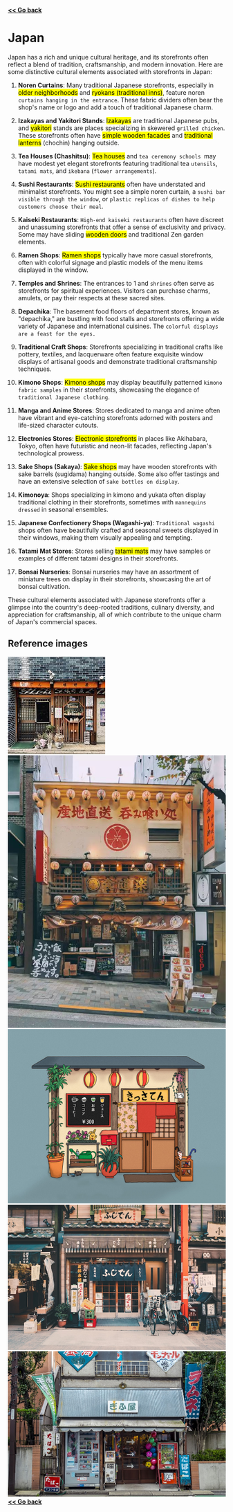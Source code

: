 [**<< Go back**](../../Task%20flow.md)

# Japan

Japan has a rich and unique cultural heritage, and its storefronts often reflect a blend of tradition, craftsmanship, and modern innovation. Here are some distinctive cultural elements associated with storefronts in Japan:

1. **Noren Curtains**: Many traditional Japanese storefronts, especially in <mark>older neighborhoods</mark> and <mark>ryokans (traditional inns)</mark>, feature noren `curtains hanging in the entrance`. These fabric dividers often bear the shop's name or logo and add a touch of traditional Japanese charm.

2. **Izakayas and Yakitori Stands**: <mark>Izakayas</mark> are traditional Japanese pubs, and <mark>yakitori</mark> stands are places specializing in skewered `grilled chicken`. These storefronts often have <mark>simple wooden facades</mark> and <mark>traditional lanterns</mark> (chochin) hanging outside.

3. **Tea Houses (Chashitsu)**: <mark>Tea houses</mark> and `tea ceremony schools `may have modest yet elegant storefronts featuring traditional tea `utensils`, `tatami mats`, and `ikebana` (`flower arrangements`).

4. **Sushi Restaurants**: <mark>Sushi restaurants</mark> often have understated and minimalist storefronts. You might see a simple noren curtain, a `sushi bar visible through the window`, or `plastic replicas of dishes to help customers choose their meal`.

5. **Kaiseki Restaurants**: `High-end kaiseki restaurants` often have discreet and unassuming storefronts that offer a sense of exclusivity and privacy. Some may have sliding <mark>wooden doors</mark> and traditional Zen garden elements.

6. **Ramen Shops**: <mark>Ramen shops</mark> typically have more casual storefronts, often with colorful signage and plastic models of the menu items displayed in the window.

7. **Temples and Shrines**: The entrances to 1 and `shrines` often serve as storefronts for spiritual experiences. Visitors can purchase charms, amulets, or pay their respects at these sacred sites.

8. **Depachika**: The basement food floors of department stores, known as "depachika," are bustling with food stalls and storefronts offering a wide variety of Japanese and international cuisines. The `colorful displays are a feast for the eyes.`

9. **Traditional Craft Shops**: Storefronts specializing in traditional crafts like pottery, textiles, and lacquerware often feature exquisite window displays of artisanal goods and demonstrate traditional craftsmanship techniques.

10. **Kimono Shops**: <mark>Kimono shops</mark> may display beautifully patterned `kimono fabric samples` in their storefronts, showcasing the elegance of `traditional Japanese clothing`.

11. **Manga and Anime Stores**: Stores dedicated to manga and anime often have vibrant and eye-catching storefronts adorned with posters and life-sized character cutouts.

12. **Electronics Stores**: <mark>Electronic storefronts</mark> in places like Akihabara, Tokyo, often have futuristic and neon-lit facades, reflecting Japan's technological prowess.

13. **Sake Shops (Sakaya)**: <mark>Sake shops</mark> may have wooden storefronts with sake barrels (sugidama) hanging outside. Some also offer tastings and have an extensive selection of `sake bottles on display`.

14. **Kimonoya**: Shops specializing in kimono and yukata often display traditional clothing in their storefronts, sometimes with `mannequins dressed` in seasonal ensembles.

15. **Japanese Confectionery Shops (Wagashi-ya)**: `Traditional wagashi` shops often have beautifully crafted and seasonal sweets displayed in their windows, making them visually appealing and tempting.

16. **Tatami Mat Stores**: Stores selling <mark>tatami mats</mark> may have samples or examples of different tatami designs in their storefronts.

17. **Bonsai Nurseries**: Bonsai nurseries may have an assortment of miniature trees on display in their storefronts, showcasing the art of bonsai cultivation.

These cultural elements associated with Japanese storefronts offer a glimpse into the country's deep-rooted traditions, culinary diversity, and appreciation for craftsmanship, all of which contribute to the unique charm of Japan's commercial spaces.

## Reference images

![Alt text](download.jpeg)
![Alt text](f37bbe13dd8f5bc1477b40478da91b83.jpg)
![Alt text](marion-de-l-kissaten3.jpg)
![Alt text](photo-1480796927426-f609979314bd.jpeg)
![Alt text](photo-1513649718256-1a7162666bad.jpeg)
[**<< Go back**](../../Task%20flow.md)